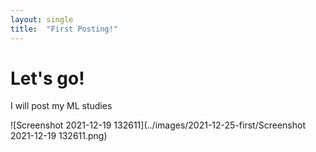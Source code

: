 ```yaml
---
layout: single
title:  "First Posting!"
---
```


# Let's go!

I will post my ML studies



![Screenshot 2021-12-19 132611](../images/2021-12-25-first/Screenshot 2021-12-19 132611.png)
